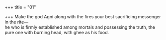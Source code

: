 +++
title = "01"

+++
Make the god Agni along with the fires your best sacrificing messenger  in the rite—  
he who is firmly established among mortals and possessing the truth,  the pure one with burning head, with ghee as his food.  